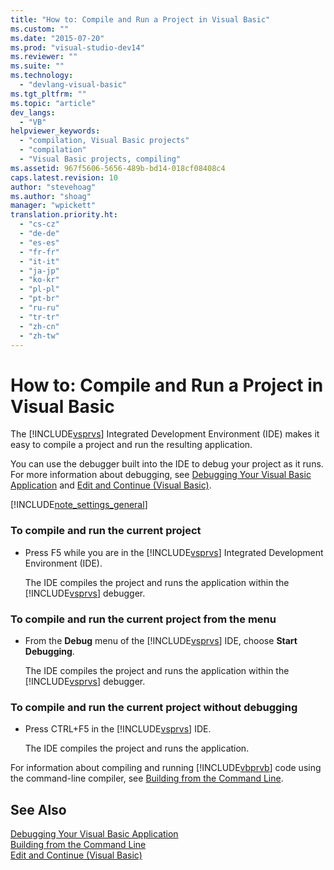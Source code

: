 ```yaml
---
title: "How to: Compile and Run a Project in Visual Basic"
ms.custom: ""
ms.date: "2015-07-20"
ms.prod: "visual-studio-dev14"
ms.reviewer: ""
ms.suite: ""
ms.technology: 
  - "devlang-visual-basic"
ms.tgt_pltfrm: ""
ms.topic: "article"
dev_langs: 
  - "VB"
helpviewer_keywords: 
  - "compilation, Visual Basic projects"
  - "compilation"
  - "Visual Basic projects, compiling"
ms.assetid: 967f5606-5656-489b-bd14-018cf08408c4
caps.latest.revision: 10
author: "stevehoag"
ms.author: "shoag"
manager: "wpickett"
translation.priority.ht: 
  - "cs-cz"
  - "de-de"
  - "es-es"
  - "fr-fr"
  - "it-it"
  - "ja-jp"
  - "ko-kr"
  - "pl-pl"
  - "pt-br"
  - "ru-ru"
  - "tr-tr"
  - "zh-cn"
  - "zh-tw"
---
```

# How to: Compile and Run a Project in Visual Basic
The [!INCLUDE[vsprvs](../../../csharp/includes/vsprvs_md.md)] Integrated Development Environment (IDE) makes it easy to compile a project and run the resulting application.  
  
 You can use the debugger built into the IDE to debug your project as it runs. For more information about debugging, see [Debugging Your Visual Basic Application](../../../visual-basic/developing-apps/debugging.md) and [Edit and Continue (Visual Basic)](../Topic/Edit%20and%20Continue%20\(Visual%20Basic\).md).  
  
 [!INCLUDE[note_settings_general](../../../csharp/language-reference/compiler-messages/includes/note_settings_general_md.md)]  
  
### To compile and run the current project  
  
-   Press F5 while you are in the [!INCLUDE[vsprvs](../../../csharp/includes/vsprvs_md.md)] Integrated Development Environment (IDE).  
  
     The IDE compiles the project and runs the application within the [!INCLUDE[vsprvs](../../../csharp/includes/vsprvs_md.md)] debugger.  
  
### To compile and run the current project from the menu  
  
-   From the **Debug** menu of the [!INCLUDE[vsprvs](../../../csharp/includes/vsprvs_md.md)] IDE, choose **Start Debugging**.  
  
     The IDE compiles the project and runs the application within the [!INCLUDE[vsprvs](../../../csharp/includes/vsprvs_md.md)] debugger.  
  
### To compile and run the current project without debugging  
  
-   Press CTRL+F5 in the [!INCLUDE[vsprvs](../../../csharp/includes/vsprvs_md.md)] IDE.  
  
     The IDE compiles the project and runs the application.  
  
 For information about compiling and running [!INCLUDE[vbprvb](../../../csharp/programming-guide/concepts/linq/includes/vbprvb_md.md)] code using the command-line compiler, see [Building from the Command Line](../../../visual-basic/reference/command-line-compiler/building-from-the-command-line.md).  
  
## See Also  
 [Debugging Your Visual Basic Application](../../../visual-basic/developing-apps/debugging.md)   
 [Building from the Command Line](../../../visual-basic/reference/command-line-compiler/building-from-the-command-line.md)   
 [Edit and Continue (Visual Basic)](../Topic/Edit%20and%20Continue%20\(Visual%20Basic\).md)
